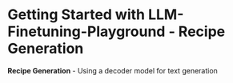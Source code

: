 # Getting Started with LLM-Finetuning-Playground - Recipe Generation

**Recipe Generation** - Using a decoder model for text generation

